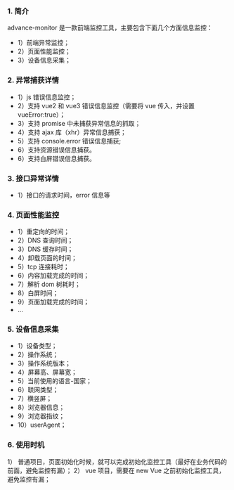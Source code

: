 ### 1. 简介

advance-monitor 是一款前端监控工具，主要包含下面几个方面信息监控：

- 1）前端异常监控；
- 2）页面性能监控；
- 3）设备信息采集；

### 2. 异常捕获详情

- 1）js 错误信息监控；
- 2）支持 vue2 和 vue3 错误信息监控（需要将 vue 传入，并设置 vueError:true）；
- 3）支持 promise 中未捕获异常信息的抓取；
- 4）支持 ajax 库（xhr）异常信息捕获；
- 5）支持 console.error 错误信息捕获;
- 6）支持资源错误信息捕获。
- 6）支持白屏错误信息捕获。

### 3. 接口异常详情

- 1）接口的请求时间，error 信息等

### 4. 页面性能监控

- 1）重定向的时间；
- 2）DNS 查询时间；
- 3）DNS 缓存时间；
- 4）卸载页面的时间；
- 5）tcp 连接耗时；
- 6）内容加载完成的时间；
- 7）解析 dom 树耗时；
- 8）白屏时间；
- 9）页面加载完成的时间；
- ...

### 5. 设备信息采集

- 1）设备类型；
- 2）操作系统；
- 3）操作系统版本；
- 4）屏幕高、屏幕宽；
- 5）当前使用的语言-国家；
- 6）联网类型；
- 7）横竖屏；
- 8）浏览器信息；
- 9）浏览器指纹；
- 10）userAgent；

### 6. 使用时机

1） 普通项目，页面初始化时候，就可以完成初始化监控工具（最好在业务代码的前面，避免监控有漏）；
2） vue 项目，需要在 new Vue 之前初始化监控工具，避免监控有漏；
